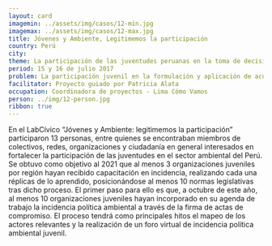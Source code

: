 ```yaml
---
layout: card
imagemin: ../assets/img/casos/12-min.jpg
imagemax: ../assets/img/casos/12-max.jpg
title: Jóvenes y Ambiente, Legitimemos la participación
country: Perú
city:
theme: La participación de las juventudes peruanas en la toma de decisiones en el sector ambiental
period: 15 y 16 de julio 2017
problem: La participación juvenil en la formulación y aplicación de acuerdos y políticas vinculadas al sector ambiental en el Perú es limitada debido a los pocos canales de incidencia política existentes, lo que incrementa la vulnerabilidad de los jóvenes y genera medidas poco representativas
facilitator: Proyecto guiado por Patricia Alata
occupation: Coordinadora de proyectos - Lima Cómo Vamos
person: ../img/12-person.jpg
ribbon: true
---
```


En el LabCívico “Jóvenes y Ambiente: legitimemos la participación” participaron 13 personas, entre quienes se encontraban miembros de colectivos, redes, organizaciones y ciudadanía en general interesados en fortalecer la participación de las juventudes en el sector ambiental del Perú. Se obtuvo como objetivo al 2021 que al menos 3 organizaciones juveniles por región hayan recibido capacitación en incidencia, realizando cada una réplicas de lo aprendido, posicionándose al menos 10 normas legislativas tras dicho proceso. El primer paso para ello es que, a octubre de este año, al menos 10 organizaciones juveniles hayan incorporado en su agenda de trabajo la incidencia política ambiental a través de la firma de actas de compromiso. El proceso tendrá como principales hitos el mapeo de los actores relevantes y la realización de un foro virtual de incidencia política ambiental juvenil.
